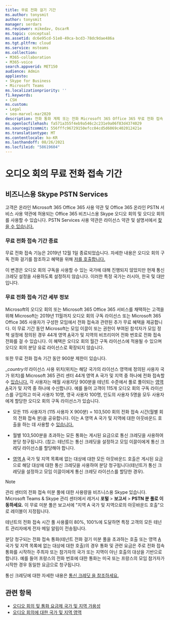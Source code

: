 ```yaml
---
title: 무료 전화 걸기 기간
ms.author: tonysmit
author: tonysmit
manager: serdars
ms.reviewer: mikedav, OscarR
ms.topic: conceptual
ms.assetid: dc6e95cd-51e8-49ca-bcd3-78dc9dae486a
ms.tgt.pltfrm: cloud
ms.service: msteams
ms.collection:
- M365-collaboration
- M365-voice
search.appverid: MET150
audience: Admin
appliesto:
- Skype for Business
- Microsoft Teams
ms.localizationpriority: ''
f1.keywords:
- CSH
ms.custom:
- Legal
- seo-marvel-mar2020
description: 전화 통화 계획 또는 전화 Microsoft 365 Office 365 무료 전화 접속 기간 및 Office 365 오디오 회의에 대해 Microsoft Teams.
ms.openlocfilehash: fa571a355f4eb9a546c2c231e9a06f83d4374029
ms.sourcegitcommit: 556fffc96729150efcc04cd5d6069c402012421e
ms.translationtype: MT
ms.contentlocale: ko-KR
ms.lasthandoff: 08/26/2021
ms.locfileid: "58619604"
---
```

# <a name="audio-conferencing-complimentary-dial-out-period"></a>오디오 회의 무료 전화 접속 기간

## <a name="skype-for-business-pstn-services"></a>비즈니스용 Skype PSTN Services

고객은 온라인 Microsoft 365 Office 365 사용 약관 및 Office 365 온라인 PSTN 서비스 사용 약관에 허용되는 Office 365 비즈니스용 Skype 오디오 회의 및 오디오 회의를 사용할 수 있습니다. PSTN Services 사용 약관은 라이선스 약관 및 설명서에서 [찾을 수 있습니다.](http://www.microsoftvolumelicensing.com/DocumentSearch.aspx?Mode=2&amp;Keyword=PSTN)
  
### <a name="end-of-complimentary-dial-out-period"></a>무료 전화 접속 기간 종료

무료 전화 접속 기능은 2019년 12월 1일 종료되었습니다. 자세한 내용은 오디오 회의 구독 전화 걸기를 참조하고 혜택을 위해 [저를 호출합니다.](audio-conferencing-subscription-dial-out.md) 

이 변경은 오디오 회의 구독을 사용할 수 있는 국가에 대해 진행되지 않았지만 현재 통신 크레딧 설정을 사용하도록 설정하지 않습니다. 이러한 특정 국가는 러시아, 한국 및 대만입니다.

### <a name="complimentary-dial-out-period-details"></a>무료 전화 접속 기간 세부 정보

Microsoft의 오디오 회의 또는 Microsoft 365 Office 365 서비스를 채택하는 고객을 위해 Microsoft는 2019년 11월까지 오디오 회의 구독 라이선스 또는 Microsoft 365 Office 365 사용자가 구성한 모임에서 전화 접속과 관련된 추가 무료 혜택을 제공합니다. 이 무료 기간 동안 Microsoft는 모임 이끌이 또는 권한이 부여된 참석자가 모임 정책 설정에 정의된 경우 44개 영역 [A](audio-conferencing-zones.md)국가 및 지역의 비프리미어 전화 번호로 전화 접속 전화를 걸 수 있습니다. 이 혜택은 오디오 회의 월간 구독 라이선스에 적용될 수 있으며 오디오 회의 분당 유료 라이선스로 확장되지 않습니다.

또한 무료 전화 접속 기간 동안 900분 제한이 있습니다.

__country의_ 라이선스 사용 위치(위치는 해당 국가의 라이선스 영역에 정의된 사용자 국가 위치)를 Microsoft 365 관리 센터 44개 영역 A 국가 및 지역 중 하나에 전화 접속할 수 [있습니다.](audio-conferencing-zones.md) 각 사용자는 매월 사용자당 900분을 테넌트 수준에서 풀로 풀이되는 [영역 A](audio-conferencing-zones.md)국가 및 지역 중 하나에 수신합니다.  예를 들어 고객이 115개 오디오 회의 구독 라이선스를 구입하고 미국 사용자 10명, 영국 사용자 100명, 인도의 사용자 5명을 모두 사용자에게 할당한 오디오 회의 구독 라이선스가 있습니다.

- 모든 115 사용자가 (115 사용자 X 900분) = 103,500 회의 전화 접속 시간(월별 회의 전화 접속 분)을 공유합니다. 이는 A 영역 A 국가 및 지역에 대한 아웃바운드 호출을 하는 데 사용할 수 [있습니다.](audio-conferencing-zones.md)

- 월별 103,500분을 초과하는 모든 통화는 게시된 요금으로 통신 크레딧을 사용하여 분당 청구됩니다. (참고: 테넌트는 통신 크레딧을 설정하고 모임 이끌이에게 통신 크레딧 라이선스를 할당해야 합니다.

- [영역 A](audio-conferencing-zones.md) 국가 및 지역 목록에 없는 대상에 대한 모든 아웃바운드 호출은 게시된 요금으로 해당 대상에 대한 통신 크레딧을 사용하여 분당 청구됩니다(테넌트가 통신 크레딧을 설정하고 모임 이끌이에게 통신 크레딧 라이선스를 할당한 경우).

> [!NOTE]
> 관리 센터의 전화 접속 미분 풀에 대한 사용량을 비즈니스용 Skype 있습니다. Microsoft Teams & Skype 관리 센터에서 레거시 **포털**  >  **보고서**  >  **PSTN 분 풀로 이동하세요.** 이 무료 미분 풀은 보고서에 "지역 A 국가 및 지역으로의 아웃바운드 호출"으로 레이블이 지정됩니다.

테넌트의 전화 접속 시간 풀 사용률이 80%, 100%에 도달하면 특정 고객의 모든 테넌트 관리자에게 전자 메일 알림이 전송됩니다.

분당 청구되는 전화 접속 통화(테넌트 전화 걸기 미분 풀을 초과하는 호출 또는 영역 [A](audio-conferencing-zones.md) 국가 및 지역 목록에 없는 대상에 대한 호출)의 경우 통화 및 관련 요금은 주로 전화 접속 통화를 시작하는 주최자 또는 참가자의 국가 또는 지역이 아닌 호출의 대상을 기반으로 합니다. 예를 들어 프랑스의 전화 번호에 대한 통화는 미국 또는 프랑스의 모임 참가자가 시작한 경우 동일한 요금으로 청구됩니다.

통신 크레딧에 대한 자세한 내용은 [통신 크레딧 을 참조하세요.](what-are-communications-credits.md)
     
## <a name="related-topics"></a>관련 항목

- [오디오 회의 및 통화 요금제 국가 및 지역 가용성](country-and-region-availability-for-audio-conferencing-and-calling-plans/country-and-region-availability-for-audio-conferencing-and-calling-plans.md)
- [오디오 회의에 대한 국가 및 지역 영역](audio-conferencing-zones.md)

